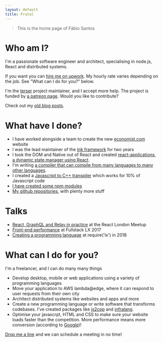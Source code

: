 ```yaml
---
layout: default
title: Frutal
---
```


<blockquote class="all-100 double-bottom-space">
    This is the home page of Fábio Santos
</blockquote>


# Who am I?

I'm a passionate software engineer and architect, specialising in node.js, React and distributed systems.

If you want you can [hire me on upwork](https://www.upwork.com/fl/fabiosantos6). My hourly rate varies depending on the job. See "What can I do for you?" below.

I'm the [terser](https://github.com/terser-js/terser) project maintainer, and I accept more help. The project is funded by [a patreon page](https://www.patreon.com/fabiosantoscode). Would you like to contribute?

Check out my [old blog posts](http://fabiosantoscode.blogspot.com/).

# What have I done?

 * I have worked alongside a team to create the new [economist.com](https://www.economist.com/) website
 * I was the lead maintainer of the [Ink framework](http://ink.sapo.pt/) for two years
 * I took the DOM and Native out of React and created [react-applications, a dynamic state manager using React](https://github.com/fabiosantoscode/react-applications/).
 * I'm writing [a compiler that can compile from many languages to many other languages](https://github.com/fabiosantoscode/ecmacomp/).
 * I created a [Javascript to C++ transpiler](https://github.com/fabiosantoscode/js2cpp) which works for 10% of Javascript code
 * [I have created some npm modules](http://npmjs.com/~fabiosantoscode)
 * [My github repositories](http://github.com/fabiosantoscode), with plenty more stuff

# Talks

 * [React, GraphQL and Relay in practice](https://youtu.be/HrECWxWVcEI?t=58m16s) at the React London Meetup
 * [Front-end performance](https://www.youtube.com/watch?v=fgUnjlwTzB4) at Fullstack LX 2017
 * [Creating a programming language](https://www.youtube.com/watch?v=rUVyBh_4Zn0) at require('lx') in 2018

# What can I do for you?

I'm a freelancer, and I can do many many things

 * Develop desktop, mobile or web applications using a variety of programming languages
 * Move your application to AWS lambda@edge, where it can respond to user requests from their own city
 * Architect distributed systems like websites and apps and more
 * Create a new programming language or write software that transforms codebases. I've created packages like [js2cpp](https://www.npmjs.com/package/js2cpp) and [infralang](https://www.npmjs.com/package/infralang).
 * Optimise your javascrpt, HTML and CSS to make sure your website loads faster than the competition. More performance means more conversion (according to [Google](https://developers.google.com/web/fundamentals/performance/why-performance-matters/))!

<a href="mailto:fabiosantosart@gmail.com">Drop me a line</a> and we can schedule a meeting in no time!

